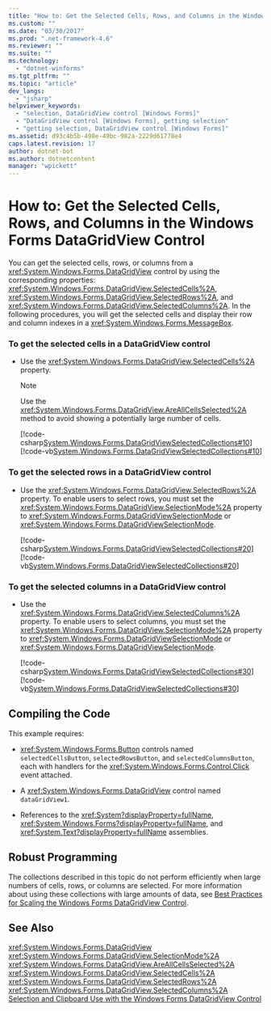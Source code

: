 ```yaml
---
title: "How to: Get the Selected Cells, Rows, and Columns in the Windows Forms DataGridView Control | Microsoft Docs"
ms.custom: ""
ms.date: "03/30/2017"
ms.prod: ".net-framework-4.6"
ms.reviewer: ""
ms.suite: ""
ms.technology: 
  - "dotnet-winforms"
ms.tgt_pltfrm: ""
ms.topic: "article"
dev_langs: 
  - "jsharp"
helpviewer_keywords: 
  - "selection, DataGridView control [Windows Forms]"
  - "DataGridView control [Windows Forms], getting selection"
  - "getting selection, DataGridView control [Windows Forms]"
ms.assetid: d93c4b5b-498e-49bc-982a-2229d61778e4
caps.latest.revision: 17
author: dotnet-bot
ms.author: dotnetcontent
manager: "wpickett"
---
```

# How to: Get the Selected Cells, Rows, and Columns in the Windows Forms DataGridView Control
You can get the selected cells, rows, or columns from a <xref:System.Windows.Forms.DataGridView> control by using the corresponding properties: <xref:System.Windows.Forms.DataGridView.SelectedCells%2A>, <xref:System.Windows.Forms.DataGridView.SelectedRows%2A>, and <xref:System.Windows.Forms.DataGridView.SelectedColumns%2A>. In the following procedures, you will get the selected cells and display their row and column indexes in a <xref:System.Windows.Forms.MessageBox>.  
  
### To get the selected cells in a DataGridView control  
  
-   Use the <xref:System.Windows.Forms.DataGridView.SelectedCells%2A> property.  
  
    > [!NOTE]
    >  Use the <xref:System.Windows.Forms.DataGridView.AreAllCellsSelected%2A> method to avoid showing a potentially large number of cells.  
  
     [!code-csharp[System.Windows.Forms.DataGridViewSelectedCollections#10](../../../../samples/snippets/csharp/VS_Snippets_Winforms/System.Windows.Forms.DataGridViewSelectedCollections/CS/DataGridViewSelectedCollections.cs#10)]
     [!code-vb[System.Windows.Forms.DataGridViewSelectedCollections#10](../../../../samples/snippets/visualbasic/VS_Snippets_Winforms/System.Windows.Forms.DataGridViewSelectedCollections/VB/DataGridViewSelectedCollections.vb#10)]  
  
### To get the selected rows in a DataGridView control  
  
-   Use the <xref:System.Windows.Forms.DataGridView.SelectedRows%2A> property. To enable users to select rows, you must set the <xref:System.Windows.Forms.DataGridView.SelectionMode%2A> property to <xref:System.Windows.Forms.DataGridViewSelectionMode> or <xref:System.Windows.Forms.DataGridViewSelectionMode>.  
  
     [!code-csharp[System.Windows.Forms.DataGridViewSelectedCollections#20](../../../../samples/snippets/csharp/VS_Snippets_Winforms/System.Windows.Forms.DataGridViewSelectedCollections/CS/DataGridViewSelectedCollections.cs#20)]
     [!code-vb[System.Windows.Forms.DataGridViewSelectedCollections#20](../../../../samples/snippets/visualbasic/VS_Snippets_Winforms/System.Windows.Forms.DataGridViewSelectedCollections/VB/DataGridViewSelectedCollections.vb#20)]  
  
### To get the selected columns in a DataGridView control  
  
-   Use the <xref:System.Windows.Forms.DataGridView.SelectedColumns%2A> property. To enable users to select columns, you must set the <xref:System.Windows.Forms.DataGridView.SelectionMode%2A> property to <xref:System.Windows.Forms.DataGridViewSelectionMode> or <xref:System.Windows.Forms.DataGridViewSelectionMode>.  
  
     [!code-csharp[System.Windows.Forms.DataGridViewSelectedCollections#30](../../../../samples/snippets/csharp/VS_Snippets_Winforms/System.Windows.Forms.DataGridViewSelectedCollections/CS/DataGridViewSelectedCollections.cs#30)]
     [!code-vb[System.Windows.Forms.DataGridViewSelectedCollections#30](../../../../samples/snippets/visualbasic/VS_Snippets_Winforms/System.Windows.Forms.DataGridViewSelectedCollections/VB/DataGridViewSelectedCollections.vb#30)]  
  
## Compiling the Code  
 This example requires:  
  
-   <xref:System.Windows.Forms.Button> controls named `selectedCellsButton`, `selectedRowsButton`, and `selectedColumnsButton`, each with handlers for the <xref:System.Windows.Forms.Control.Click> event attached.  
  
-   A <xref:System.Windows.Forms.DataGridView> control named `dataGridView1`.  
  
-   References to the <xref:System?displayProperty=fullName>, <xref:System.Windows.Forms?displayProperty=fullName>, and <xref:System.Text?displayProperty=fullName> assemblies.  
  
## Robust Programming  
 The collections described in this topic do not perform efficiently when large numbers of cells, rows, or columns are selected. For more information about using these collections with large amounts of data, see [Best Practices for Scaling the Windows Forms DataGridView Control](../../../../docs/framework/winforms/controls/best-practices-for-scaling-the-windows-forms-datagridview-control.md).  
  
## See Also  
 <xref:System.Windows.Forms.DataGridView>   
 <xref:System.Windows.Forms.DataGridView.SelectionMode%2A>   
 <xref:System.Windows.Forms.DataGridView.AreAllCellsSelected%2A>   
 <xref:System.Windows.Forms.DataGridView.SelectedCells%2A>   
 <xref:System.Windows.Forms.DataGridView.SelectedRows%2A>   
 <xref:System.Windows.Forms.DataGridView.SelectedColumns%2A>   
 [Selection and Clipboard Use with the Windows Forms DataGridView Control](../../../../docs/framework/winforms/controls/selection-and-clipboard-use-with-the-windows-forms-datagridview-control.md)